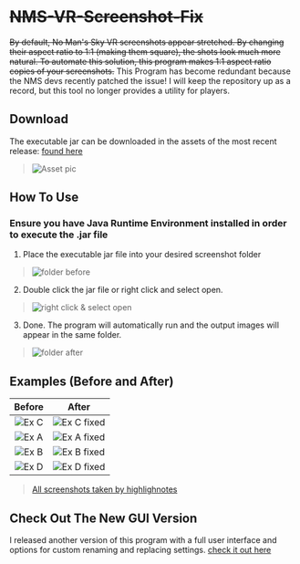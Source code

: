 # ~~NMS-VR-Screenshot-Fix~~
~~By default, No Man's Sky VR screenshots appear stretched. By changing their aspect ratio to 1:1 (making them square), the shots look much more natural. To automate this solution, this program makes 1:1 aspect ratio copies of your screenshots.~~
This Program has become redundant because the NMS devs recently patched the issue! I will keep the repository up as a record, but this tool no longer provides a utility for players.
 
## Download
 The executable jar can be downloaded in the assets of the most recent release: [found here](https://github.com/NoahOrtega/nmsvrscreenshotfix/releases/tag/v1.0) 
 >![Asset pic](https://i.imgur.com/wAZ30jT.png)
 
## How To Use
 ### Ensure you have Java Runtime Environment installed in order to execute the .jar file 
1. Place the executable jar file into your desired screenshot folder
>![folder before](https://i.imgur.com/V3rHnDh.png)

2. Double click the jar file or right click and select open.
>![right click & select open](https://i.imgur.com/nhuTfFe.png)

3. Done. The program will automatically run and the output images will appear in the same folder.
>![folder after](https://i.imgur.com/dXogaWu.png)


## Examples (Before and After)

Before             |  After
:-------------------------:|:-------------------------:
![Ex C](https://i.imgur.com/sAauAqS.jpg)  |  ![Ex C fixed](https://i.imgur.com/SG76gMU.jpg)
![Ex A](https://i.imgur.com/H6TmYYk.jpg)  |  ![Ex A fixed](https://i.imgur.com/oTbSswC.jpg)
![Ex B](https://i.imgur.com/kxaAre3.jpg)  |  ![Ex B fixed](https://i.imgur.com/Hv6lXiy.jpg)
![Ex D](https://i.imgur.com/khB9WTE.jpg)  |  ![Ex D fixed](https://i.imgur.com/W92gAI7.jpg)
>[All screenshots taken by highlighnotes](https://www.nexusmods.com/nomanssky/mods/1563)

## Check Out The New GUI Version
I released another version of this program with a full user interface and options for custom renaming and replacing settings. [check it out here](https://github.com/NoahOrtega/NMSVRscreenshotfix-GUI-Version) 
